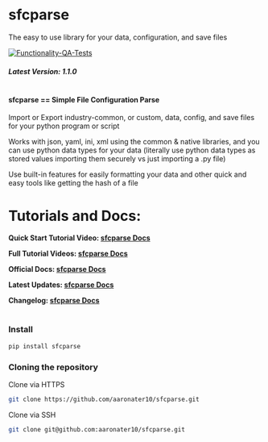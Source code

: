 # sfcparse
The easy to use library for your data, configuration, and save files

[![Functionality-QA-Tests](https://github.com/aaronater10/sfcparse/actions/workflows/sfcparse_functionality_testing.yml/badge.svg)](https://github.com/aaronater10/sfcparse/actions/workflows/sfcparse_functionality_testing.yml)

##### Latest Version: 1.1.0

#

#### sfcparse == Simple File Configuration Parse

Import or Export industry-common, or custom, data, config, and save files for your python program or script

Works with json, yaml, ini, xml using the common & native libraries, and you can use python data types for your data (literally use python data types as stored values importing them securely vs just importing a .py file)

Use built-in features for easily formatting your data and other quick and easy tools like getting the hash of a file


# Tutorials and Docs:
**Quick Start Tutorial Video: [sfcparse Docs](https://docs.sfcparse.org/watch/quick-start)**

**Full Tutorial Videos: [sfcparse Docs](https://docs.sfcparse.org/watch/full-training-series)**

**Official Docs: [sfcparse Docs](https://docs.sfcparse.org/)**

**Latest Updates: [sfcparse Docs](https://docs.sfcparse.org/updates/current-version-updates)**

**Changelog: [sfcparse Docs](https://docs.sfcparse.org/updates/changelog)**

#

### Install
```bash
pip install sfcparse
```

### Cloning the repository

Clone via HTTPS
```bash
git clone https://github.com/aaronater10/sfcparse.git
```

Clone via SSH
```bash
git clone git@github.com:aaronater10/sfcparse.git
```
